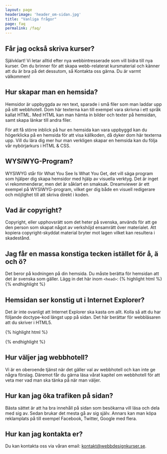 ```yaml
---
layout: page
headerimage: 'header_om-sidan.jpg'
title: "Vanliga frågor"
page: faq
permalink: /faq/
---
```


## Får jag också skriva kurser?
Självklart! Vi letar alltid efter nya webbintresserade som vill bidra till nya kurser. Om du brinner för att skapa webb-relaterat kursmaterial och känner att du är bra på det dessutom, så Kontakta oss gärna. Du är varmt välkommen!

## Hur skapar man en hemsida?
Hemsidor är uppbyggda av ren text, sparade i små filer som man laddar upp på sitt webbhotell. Dom här texterna kan till exempel vara skrivna i ett språk kallat HTML. Med HTML kan man hämta in bilder och texter på hemsidan, samt skapa länkar till andra filer.  

För att få större inblick på hur en hemsida kan vara uppbyggd kan du högerklicka på en hemsida för att visa källkoden, då dyker dom här texterna upp. Vill du lära dig mer hur man verkligen skapar en hemsida kan du följa vår nybörjarkurs i HTML & CSS.

## WYSIWYG-Program?
WYSIWYG står för What You See Is What You Get, det vill säga program som hjälper dig skapa hemsidor med hjälp av visuella verktyg. Det är inget vi rekommenderar, men det är såklart en smaksak. Dreamviewer är ett exempel på WYSIWYG-program, vilket ger dig både en visuell redigerare och möjlighet till att skriva direkt i koden.

## Vad är copyright?
Copyright, eller upphovsrätt som det heter på svenska, används för att ge den person som skapat något av verkshöjd ensamrätt över materialet. Att kopiera copyright-skyddat material bryter mot lagen vilket kan resultera i skadestånd.

## Jag får en massa konstiga tecken istället för å, ä och ö?
Det beror på kodningen på din hemsida. Du måste berätta för hemsidan att det är svenska som gäller.
Lägg in det här inom ``<head>``:
{% highlight html %}
<meta charset="utf-8">
{% endhighlight %}

## Hemsidan ser konstig ut i Internet Explorer?
Det är inte ovanligt att Internet Explorer ska kasta om allt. Kolla så att du har följande doctype-kod längst upp på sidan. Det här berättar för webbläsaren att du skriver i HTML5.

{% highlight html %}
<!DOCTYPE html>
{% endhighlight %}

## Hur väljer jag webbhotell?
Vi är en oberoende tjänst när det gäller val av webbhotell och kan inte ge några förslag. Däremot får du gärna läsa vårat kapitel om webbhotell för att veta mer vad man ska tänka på när man väljer.

## Hur kan jag öka trafiken på sidan?
Bästa sättet är att ha bra innehåll på sidan som besökarna vill läsa och dela med sig av. Sedan brukar det mesta gå av sig själv. Annars kan man köpa reklamplats på till exempel Facebook, Twitter, Google med flera.

## Hur kan jag kontakta er?
Du kan kontakta oss via våran email: [kontakt@webbdesignkurser.se](mailto:kontakt@webbdesignkurser.se).